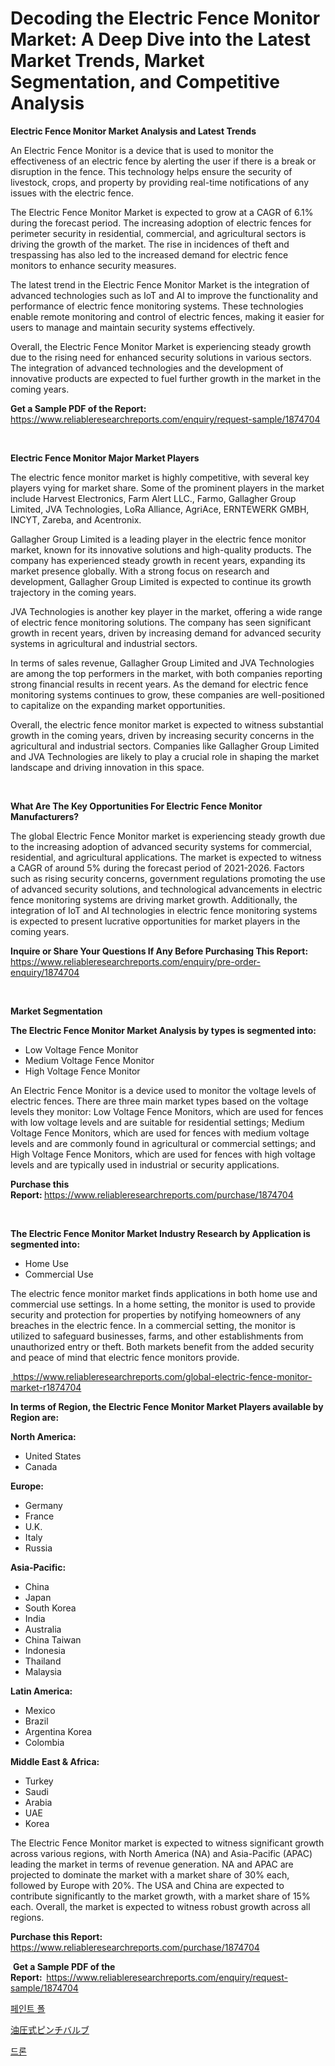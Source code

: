 <p><h1>Decoding the Electric Fence Monitor Market: A Deep Dive into the Latest Market Trends, Market Segmentation, and Competitive Analysis</h1></p><p><strong>Electric Fence Monitor Market Analysis and Latest Trends</strong></p>
<p><p>An Electric Fence Monitor is a device that is used to monitor the effectiveness of an electric fence by alerting the user if there is a break or disruption in the fence. This technology helps ensure the security of livestock, crops, and property by providing real-time notifications of any issues with the electric fence.</p><p>The Electric Fence Monitor Market is expected to grow at a CAGR of 6.1% during the forecast period. The increasing adoption of electric fences for perimeter security in residential, commercial, and agricultural sectors is driving the growth of the market. The rise in incidences of theft and trespassing has also led to the increased demand for electric fence monitors to enhance security measures.</p><p>The latest trend in the Electric Fence Monitor Market is the integration of advanced technologies such as IoT and AI to improve the functionality and performance of electric fence monitoring systems. These technologies enable remote monitoring and control of electric fences, making it easier for users to manage and maintain security systems effectively.</p><p>Overall, the Electric Fence Monitor Market is experiencing steady growth due to the rising need for enhanced security solutions in various sectors. The integration of advanced technologies and the development of innovative products are expected to fuel further growth in the market in the coming years.</p></p>
<p><strong>Get a Sample PDF of the Report:&nbsp;</strong> <a href="https://www.reliableresearchreports.com/enquiry/request-sample/1874704">https://www.reliableresearchreports.com/enquiry/request-sample/1874704</a></p>
<p>&nbsp;</p>
<p><strong>Electric Fence Monitor Major Market Players</strong></p>
<p><p>The electric fence monitor market is highly competitive, with several key players vying for market share. Some of the prominent players in the market include Harvest Electronics, Farm Alert LLC., Farmo, Gallagher Group Limited, JVA Technologies, LoRa Alliance, AgriAce, ERNTEWERK GMBH, INCYT, Zareba, and Acentronix.</p><p>Gallagher Group Limited is a leading player in the electric fence monitor market, known for its innovative solutions and high-quality products. The company has experienced steady growth in recent years, expanding its market presence globally. With a strong focus on research and development, Gallagher Group Limited is expected to continue its growth trajectory in the coming years.</p><p>JVA Technologies is another key player in the market, offering a wide range of electric fence monitoring solutions. The company has seen significant growth in recent years, driven by increasing demand for advanced security systems in agricultural and industrial sectors.</p><p>In terms of sales revenue, Gallagher Group Limited and JVA Technologies are among the top performers in the market, with both companies reporting strong financial results in recent years. As the demand for electric fence monitoring systems continues to grow, these companies are well-positioned to capitalize on the expanding market opportunities.</p><p>Overall, the electric fence monitor market is expected to witness substantial growth in the coming years, driven by increasing security concerns in the agricultural and industrial sectors. Companies like Gallagher Group Limited and JVA Technologies are likely to play a crucial role in shaping the market landscape and driving innovation in this space.</p></p>
<p>&nbsp;</p>
<p><strong>What Are The Key Opportunities For Electric Fence Monitor Manufacturers?</strong></p>
<p><p>The global Electric Fence Monitor market is experiencing steady growth due to the increasing adoption of advanced security systems for commercial, residential, and agricultural applications. The market is expected to witness a CAGR of around 5% during the forecast period of 2021-2026. Factors such as rising security concerns, government regulations promoting the use of advanced security solutions, and technological advancements in electric fence monitoring systems are driving market growth. Additionally, the integration of IoT and AI technologies in electric fence monitoring systems is expected to present lucrative opportunities for market players in the coming years.</p></p>
<p><strong>Inquire or Share Your Questions If Any Before Purchasing This Report:</strong> <a href="https://www.reliableresearchreports.com/enquiry/pre-order-enquiry/1874704">https://www.reliableresearchreports.com/enquiry/pre-order-enquiry/1874704</a></p>
<p>&nbsp;</p>
<p><strong>Market Segmentation</strong></p>
<p><strong>The Electric Fence Monitor Market Analysis by types is segmented into:</strong></p>
<p><ul><li>Low Voltage Fence Monitor</li><li>Medium Voltage Fence Monitor</li><li>High Voltage Fence Monitor</li></ul></p>
<p><p>An Electric Fence Monitor is a device used to monitor the voltage levels of electric fences. There are three main market types based on the voltage levels they monitor: Low Voltage Fence Monitors, which are used for fences with low voltage levels and are suitable for residential settings; Medium Voltage Fence Monitors, which are used for fences with medium voltage levels and are commonly found in agricultural or commercial settings; and High Voltage Fence Monitors, which are used for fences with high voltage levels and are typically used in industrial or security applications.</p></p>
<p><strong>Purchase this Report:&nbsp;</strong><a href="https://www.reliableresearchreports.com/purchase/1874704">https://www.reliableresearchreports.com/purchase/1874704</a></p>
<p>&nbsp;</p>
<p><strong>The Electric Fence Monitor Market Industry Research by Application is segmented into:</strong></p>
<p><ul><li>Home Use</li><li>Commercial Use</li></ul></p>
<p><p>The electric fence monitor market finds applications in both home use and commercial use settings. In a home setting, the monitor is used to provide security and protection for properties by notifying homeowners of any breaches in the electric fence. In a commercial setting, the monitor is utilized to safeguard businesses, farms, and other establishments from unauthorized entry or theft. Both markets benefit from the added security and peace of mind that electric fence monitors provide.</p></p>
<p><a href="https://www.reliableresearchreports.com/global-electric-fence-monitor-market-r1874704">&nbsp;https://www.reliableresearchreports.com/global-electric-fence-monitor-market-r1874704</a></p>
<p><strong>In terms of Region, the Electric Fence Monitor Market Players available by Region are:</strong></p>
<p>
    <p> <strong> North America: </strong>
        <ul>
            <li>United States</li>
            <li>Canada</li>
        </ul>
        </p> 
    <p> <strong> Europe: </strong>
        <ul>
            <li>Germany</li>
            <li>France</li>
            <li>U.K.</li>
            <li>Italy</li>
            <li>Russia</li>
        </ul>
        </p> 
    <p> <strong> Asia-Pacific: </strong>
        <ul>
            <li>China</li>
            <li>Japan</li>
            <li>South Korea</li>
            <li>India</li>
            <li>Australia</li>
            <li>China Taiwan</li>
            <li>Indonesia</li>
            <li>Thailand</li>
            <li>Malaysia</li>
        </ul>
        </p> 
    <p> <strong> Latin America: </strong>
        <ul>
            <li>Mexico</li>
            <li>Brazil</li>
            <li>Argentina Korea</li>
            <li>Colombia</li>
        </ul>
        </p> 
    <p> <strong> Middle East & Africa: </strong>
        <ul>
            <li>Turkey</li>
            <li>Saudi</li>
            <li>Arabia</li>
            <li>UAE</li>
            <li>Korea</li>
        </ul>
    </p>
    </p>
<p><p>The Electric Fence Monitor market is expected to witness significant growth across various regions, with North America (NA) and Asia-Pacific (APAC) leading the market in terms of revenue generation. NA and APAC are projected to dominate the market with a market share of 30% each, followed by Europe with 20%. The USA and China are expected to contribute significantly to the market growth, with a market share of 15% each. Overall, the market is expected to witness robust growth across all regions.</p></p>
<p><strong>Purchase this Report: </strong><a href="https://www.reliableresearchreports.com/purchase/1874704">https://www.reliableresearchreports.com/purchase/1874704</a></p>
<p>&nbsp;<strong>Get a Sample PDF of the Report:&nbsp;&nbsp;</strong><a href="https://www.reliableresearchreports.com/enquiry/request-sample/1874704">https://www.reliableresearchreports.com/enquiry/request-sample/1874704</a></p>
<p><strong></strong></p>
<p><p><a href="https://medium.com/@kasandrarempel/%ED%8E%98%EC%9D%B8%ED%8A%B8-%ED%8F%B4-%EC%8B%9C%EC%9E%A5-%EC%9D%B8%EC%82%AC%EC%9D%B4%ED%8A%B8-%EC%8B%9C%EC%9E%A5%EC%9D%98-%EB%8F%99%ED%96%A5-%EC%84%B1%EC%9E%A5-2024%EB%85%84%EB%B6%80%ED%84%B0-2031%EB%85%84%EA%B9%8C%EC%A7%80%EC%9D%98-%EC%98%88%EC%B8%A1-c0ed018857ee">페인트 폴</a></p><p><a href="https://medium.com/@bonniehoppe1/%E6%B2%B9%E5%9C%A7%E3%83%94%E3%83%B3%E3%83%81%E3%83%90%E3%83%AB%E3%83%96%E5%B8%82%E5%A0%B4%E8%A6%8F%E6%A8%A1%E3%81%AF-%E3%82%B0%E3%83%AD%E3%83%BC%E3%83%90%E3%83%AB%E7%94%A3%E6%A5%AD%E3%81%AB%E3%81%8A%E3%81%91%E3%82%8B%E6%9C%80%E9%81%A9%E3%81%AA%E3%83%9E%E3%83%BC%E3%82%B1%E3%83%86%E3%82%A3%E3%83%B3%E3%82%B0%E3%83%81%E3%83%A3%E3%83%8D%E3%83%AB%E3%82%92%E6%98%8E%E3%82%89%E3%81%8B%E3%81%AB%E3%81%97%E3%81%BE%E3%81%99-aa94411bcd87">油圧式ピンチバルブ</a></p><p><a href="https://medium.com/@dessierohan2023/%EB%93%9C%EB%A1%A0-%EC%8B%9C%EC%9E%A5-%EC%8B%9C%EC%9E%A5-cagr-%EC%8B%9C%EC%9E%A5-%EB%8F%99%ED%96%A5-%EB%B0%8F-%EC%84%B1%EC%9E%A5-%EC%A0%84%EB%9E%B5%EC%97%90-%EB%8C%80%ED%95%9C-%ED%86%B5%EC%B0%B0%EB%A0%A5-fb4aa83fbadf">드론</a></p></p>